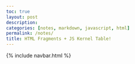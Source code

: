 ```yaml
---
toc: true
layout: post
description: 
categories: [notes, markdown, javascript, html]
permalink: /notes/
title: HTML Fragments + JS Kernel Table!
---
```


{% include navbar.html %}